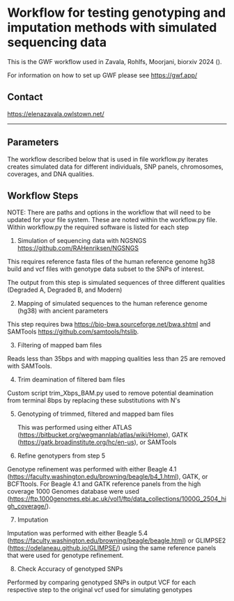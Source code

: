 # Workflow for testing genotyping and imputation methods with simulated sequencing data

This is the GWF workflow used in Zavala, Rohlfs, Moorjani, biorxiv 2024 (<link>). 

For information on how to set up GWF please see <https://gwf.app/>

## Contact
<https://elenazavala.owlstown.net/>

---

## Parameters

The workflow described below that is used in file workflow.py iterates creates simulated data for different individuals, SNP panels, chromosomes, coverages, and DNA qualities. 

## Workflow Steps

NOTE: There are paths and options in the workflow that will need to be updated for your file system. These are noted within the workflow.py file. Within workflow.py the required software is listed for each step

1) Simulation of sequencing data with NGSNGS <https://github.com/RAHenriksen/NGSNGS>

This requires reference fasta files of the human reference genome hg38 build and vcf files with genotype data subset to the SNPs of interest. 

The output from this step is simulated sequences of three different qualities (Degraded A, Degraded B, and Modern)

2) Mapping of simulated sequences to the human reference genome (hg38) with ancient parameters

This step requires bwa <https://bio-bwa.sourceforge.net/bwa.shtml> and SAMTools <https://github.com/samtools/htslib>. 

3) Filtering of mapped bam files

Reads less than 35bps and with mapping qualities less than 25 are removed with SAMTools. 

4) Trim deamination of filtered bam files

Custom script trim_Xbps_BAM.py used to remove potential deamination from terminal 8bps by replacing these substitutions with N's

5) Genotyping of trimmed, filtered and mapped bam files

   This was performed using either ATLAS (<https://bitbucket.org/wegmannlab/atlas/wiki/Home>), GATK (<https://gatk.broadinstitute.org/hc/en-us>), or SAMTools

6) Refine genotypers from step 5

Genotype refinement was performed with either Beagle 4.1 (<https://faculty.washington.edu/browning/beagle/b4_1.html>), GATK, or BCFTtools. For Beagle 4.1 and GATK reference panels from the high coverage 1000 Genomes database were used (<https://ftp.1000genomes.ebi.ac.uk/vol1/ftp/data_collections/1000G_2504_high_coverage/>). 

7) Imputation

Imputation was performed with either Beagle 5.4 (<https://faculty.washington.edu/browning/beagle/beagle.html>) or GLIMPSE2 (<https://odelaneau.github.io/GLIMPSE/>) using the same reference panels that were used for genotype refinement. 

8) Check Accuracy of genotyped SNPs

Performed by comparing genotyped SNPs in output VCF for each respective step to the original vcf used for simulating genotypes 





